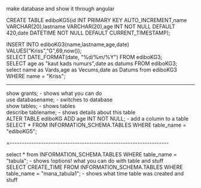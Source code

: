 make database and show it through angular       

CREATE TABLE ediboKG5(id INT PRIMARY KEY AUTO_INCREMENT,name VARCHAR(20),lastname VARCHAR(20),age INT NOT NULL DEFAULT 420,date DATETIME NOT NULL DEFAULT CURRENT_TIMESTAMP);                 
          
INSERT INTO ediboKG3(name,lastname,age,date) VALUES("Kriss","G",69,now());          
SELECT DATE_FORMAT(date, "%d/%m/%Y") FROM ediboKG3;         
SELECT age as "kaut kads numurs",date as datums FROM ediboKG3;  
select name as Vards,age as Vecums,date as Datums from ediboKG3 WHERE name = "Kriss";

    
------------------------------------------------------------------
show grants; - shows what you can do        
use databasename; - switches to database    
show tables; - shows tables     
describe tablename; - shows details about this table    
ALTER TABLE ediboKG ADD age INT NOT NULL; - add a column to a table             
SELECT * FROM INFORMATION_SCHEMA.TABLES WHERE table_name = "ediboKG5";                    

=------------------------------------------------------------------

























select * from INFORMATION_SCHEMA.TABLES WHERE table_name = "tabula"; - shows !options! what you can do with table and stuff    
SELECT CREATE_TIME FROM INFORMATION_SCHEMA.TABLES WHERE table_name = "mana_tabula1"; - shows what time table was created and stuff     


